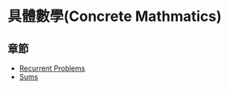 # 具體數學(Concrete Mathmatics)

## 章節
* [Recurrent Problems](./recurrents_problems.md)
* [Sums](Sums.md)
